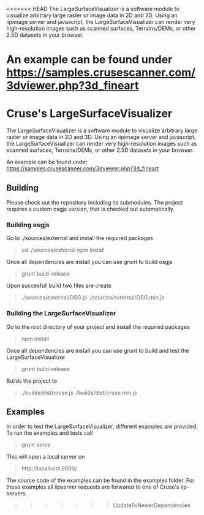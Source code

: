<<<<<<< HEAD
The LargeSurfaceVisualizer is a software module to visualize arbitrary large raster or image data in 2D and 3D. 
Using an iipimage server and javascript, the LargeSurfaceVisualizer can render very high-resolution images such as scanned surfaces, Terrains/DEMs, or other 2.5D datasets in your browser. 
 
An example can be found under https://samples.crusescanner.com/3dviewer.php?3d_fineart
=======
# Cruse's LargeSurfaceVisualizer

The LargeSurfaceVisualizer is a software module to visualize arbitrary large raster or image data in 2D and 3D.
Using an iipimage server and javascript, the LargeSurfaceVisualizer can render very high-resolution images such as scanned surfaces, Terrains/DEMs, or other 2.5D datasets in your browser.

An example can be found under https://samples.crusescanner.com/3dviewer.php?3d_fineart

## Building

Please check out the repository including its submodules. The project requires a custom osgjs version, that is checked out automatically.

### Building osgjs

Go to ./sources/external and install the required packages

> cd ./sources/external
> npm install

Once all dependencies are install you can use grunt to build osgjs

> grunt build-release

Upon succesfull build two files are create

> ./sources/external/OSG.js
> ./sources/external/OSG.min.js

### Building the LargeSurfaceVisualizer

Go to the root directory of your project and install the required packages

> npm install

Once all dependencies are install you can use grunt to build and test the LargeSurfaceVisualizer

> grunt build-release

Builds the project to

> ./builds/dist/cruse.js
> ./builds/dist/cruse.min.js

## Examples

In order to test the LargeSurfaceVisualizer, different examples are provided.
To run the examples and tests call

> grunt serve

This will open a local server on

> http://localhost:9000/

The source code of the examples can be found in the examples folder.
For these examples all iipserver requests are forwared to one of Cruse's iip-servers.
>>>>>>> UpdateToNewerDependencies
